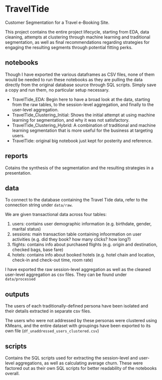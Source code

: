 # TravelTide
Customer Segmentation for a Travel e-Booking Site.

This project contains the entire project lifecycle, starting from EDA, data cleaning, attempts at clustering through machine learning and traditional segmentation, as well as final recommendations regarding strategies for engaging the resulting segments through potential fitting perks.

## notebooks

Though I have exported the various dataframes as CSV files, none of them would be needed to run these notebooks as they are pulling the data directly from the original database source through SQL scripts. Simply save a copy and run them, no particular setup necessary.

- TravelTide_EDA: Begin here to have a broad look at the data, starting from the raw tables, to the session-level aggregation, and finally to the user-level aggregation.
- TravelTide_Clustering_Initial: Shows the initial attempt at using machine learning for segmentation, and why it was not satisfactory.
- TravelTide_Clustering_Hybrid: A combination of traditional and machine learning segmentation that is more useful for the business at targeting users.
- TravelTide: original big notebook just kept for posterity and reference.

## reports
Cotains the synthesis of the segmentation and the resulting strategies in a presentation.

## data
To connect to the database containing the Travel Tide data, refer to the connection string under `data/raw`.

We are given transactional data across four tables:
1. users: contains user demographic information (e.g. birthdate, gender, marital status)
2. sessions: main transaction table containing infoormation on user activities (e.g. did they book? how many clicks? how long?)
3. flights: contains info about purchased flights (e.g. origin and destination, checked bags, base fare)
4. hotels: contains info about booked hotels (e.g. hotel chain and location, check-in and check-out time, room rate)

I have exported the raw session-level aggregation as well as the cleaned user-level aggregation as csv files. They can be found under `data/processed`

## outputs
 The users of each traditionally-defined persona have been isolated and their details extracted in separate csv files.

 The users who were not addressed by these personas were clustered using KMeans, and the entire dataset with groupings have been exported to its own file (`df_unaddressed_users_clustered.csv`)

## scripts
Contains the SQL scripts used for extracting the session-level and user-level aggregations, as well as calculating average churn. These were factored out as their own SQL scripts for better readability of the notebooks overall.